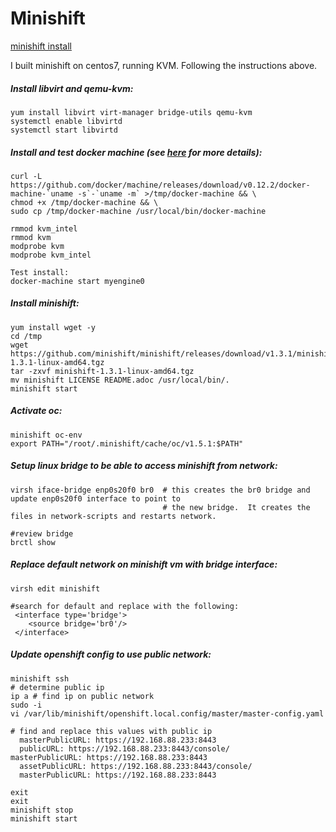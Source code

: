 # Minishift

[minishift install](https://docs.openshift.org/latest/minishift/getting-started/installing.html)

I built minishift on centos7, running KVM.  Following the instructions above.

##### Install libvirt and qemu-kvm:

```
yum install libvirt virt-manager bridge-utils qemu-kvm
systemctl enable libvirtd
systemctl start libvirtd
```

##### Install and test docker machine \(see [here](https://github.com/dhiltgen/docker-machine-kvm#quick-start-instructions) for more details\):

    curl -L https://github.com/docker/machine/releases/download/v0.12.2/docker-machine-`uname -s`-`uname -m` >/tmp/docker-machine && \
    chmod +x /tmp/docker-machine && \
    sudo cp /tmp/docker-machine /usr/local/bin/docker-machine

    rmmod kvm_intel
    rmmod kvm
    modprobe kvm
    modprobe kvm_intel

    Test install:
    docker-machine start myengine0

##### Install minishift:

```
yum install wget -y
cd /tmp
wget https://github.com/minishift/minishift/releases/download/v1.3.1/minishift-1.3.1-linux-amd64.tgz
tar -zxvf minishift-1.3.1-linux-amd64.tgz
mv minishift LICENSE README.adoc /usr/local/bin/.
minishift start
```

##### Activate oc:

```
minishift oc-env
export PATH="/root/.minishift/cache/oc/v1.5.1:$PATH"
```

##### Setup linux bridge to be able to access minishift from network:

```
virsh iface-bridge enp0s20f0 br0  # this creates the br0 bridge and update enp0s20f0 interface to point to 
                                  # the new bridge.  It creates the files in network-scripts and restarts network.
                                  
#review bridge
brctl show
```

##### Replace default network on minishift vm with bridge interface:

```
virsh edit minishift

#search for default and replace with the following:
 <interface type='bridge'>
    <source bridge='br0'/>
 </interface>
```

##### Update openshift config to use public network:

```
minishift ssh
# determine public ip
ip a # find ip on public network
sudo -i
vi /var/lib/minishift/openshift.local.config/master/master-config.yaml

# find and replace this values with public ip
  masterPublicURL: https://192.168.88.233:8443
  publicURL: https://192.168.88.233:8443/console/
masterPublicURL: https://192.168.88.233:8443
  assetPublicURL: https://192.168.88.233:8443/console/
  masterPublicURL: https://192.168.88.233:8443
  
exit
exit
minishift stop
minishift start
```



